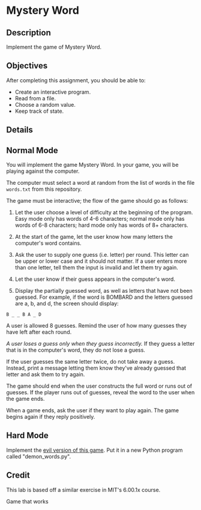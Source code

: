 # Mystery Word

## Description

Implement the game of Mystery Word.

## Objectives

After completing this assignment, you should be able to:

- Create an interactive program.
- Read from a file.
- Choose a random value.
- Keep track of state.

## Details

## Normal Mode

You will implement the game Mystery Word. In your game, you will be playing
against the computer.

The computer must select a word at random from the list of words in the file
`words.txt` from this repository.

The game must be interactive; the flow of the game should go as follows:

1. Let the user choose a level of difficulty at the beginning of the program.
   Easy mode only has words of 4-6 characters; normal mode only has words of 6-8
   characters; hard mode only has words of 8+ characters.

2. At the start of the game, let the user know how many letters the computer's
   word contains.

3. Ask the user to supply one guess (i.e. letter) per round. This letter can be
   upper or lower case and it should not matter. If a user enters more than one
   letter, tell them the input is invalid and let them try again.

4. Let the user know if their guess appears in the computer's word.

5. Display the partially guessed word, as well as letters that have not been
   guessed. For example, if the word is BOMBARD and the letters guessed are a, b,
   and d, the screen should display:

```
B _ _ B A _ D
```

A user is allowed 8 guesses. Remind the user of how many guesses they have left
after each round.

_A user loses a guess only when they guess incorrectly._ If they guess a letter
that is in the computer's word, they do not lose a guess.

If the user guesses the same letter twice, do not take away a guess. Instead,
print a message letting them know they've already guessed that letter and ask
them to try again.

The game should end when the user constructs the full word or runs out of
guesses. If the player runs out of guesses, reveal the word to the user when
the game ends.

When a game ends, ask the user if they want to play again. The game begins
again if they reply positively.

## Hard Mode

Implement the [evil version of this game](http://nifty.stanford.edu/2011/schwarz-evil-hangman/).
Put it in a new Python program called "demon_words.py".

## Credit

This lab is based off a similar exercise in MIT's 6.00.1x course.


Game that works 